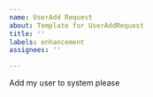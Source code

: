 ```yaml
---
name: UserAdd Request
about: Template for UserAddRequest
title: ''
labels: enhancement
assignees: ''

---
```


Add my user to system please
